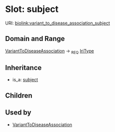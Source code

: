 # Slot: subject




URI: [biolink:variant_to_disease_association_subject](https://w3id.org/biolink/vocab/variant_to_disease_association_subject)
## Domain and Range

[VariantToDiseaseAssociation](VariantToDiseaseAssociation.md) ->  <sub>REQ</sub> [IriType](IriType.md)
## Inheritance

 *  is_a: [subject](subject.md)
## Children

## Used by

 * [VariantToDiseaseAssociation](VariantToDiseaseAssociation.md)
